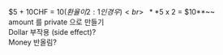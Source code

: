 $5 + 10CHF = $10 (환율이 2:1 인 경우)<br>
~~**$5 x 2 = $10**~~<br>
amount 를 private 으로 만들기<br>
Dollar 부작용 (side effect)?<br>
Money 반올림?<br>